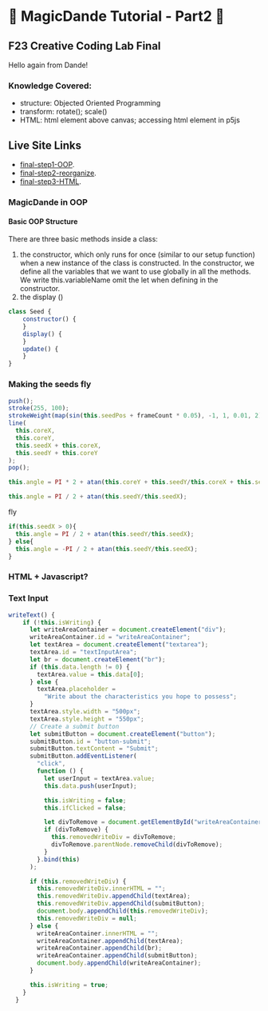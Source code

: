 # :white_flower: MagicDande Tutorial - Part2 :white_flower:

## F23 Creative Coding Lab Final
Hello again from Dande!

### Knowledge Covered:
- structure: Objected Oriented Programming
- transform: rotate(); scale()
- HTML: html element above canvas; accessing html element in p5js


## Live Site Links
- [final-step1-OOP](https://carrotliu.github.io/Creative-Coding-Tutorial/Final/final-step1-OOP/).
- [final-step2-reorganize](https://carrotliu.github.io/Creative-Coding-Tutorial/Final/final-step2-Reorganize/).
- [final-step3-HTML](https://carrotliu.github.io/Creative-Coding-Tutorial/Final/final-step3-HTML/).


### MagicDande in OOP

#### Basic OOP Structure

There are three basic methods inside a class:

1. the constructor, which only runs for once (similar to our setup
   function) when a new instance of the class is constructed. In the constructor, we define all the variables that we want to use globally in all the methods. We write this.variableName omit the let when defining in the constructor.
2. the display ()

```JavaScript
class Seed {
    constructor() {
    }
    display() {
    }
    update() {
    }
}
```


### Making the seeds fly

```JavaScript
push();
stroke(255, 100);
strokeWeight(map(sin(this.seedPos + frameCount * 0.05), -1, 1, 0.01, 2));
line(
  this.coreX,
  this.coreY,
  this.seedX + this.coreX,
  this.seedY + this.coreY
);
pop();
```

```JavaScript
this.angle = PI * 2 + atan(this.coreY + this.seedY/this.coreX + this.seedX);
```

```JavaScript
this.angle = PI / 2 + atan(this.seedY/this.seedX);
```

fly

```JavaScript
if(this.seedX > 0){
  this.angle = PI / 2 + atan(this.seedY/this.seedX);
} else{
  this.angle = -PI / 2 + atan(this.seedY/this.seedX);
}
```

### HTML + Javascript?

### Text Input

```JavaScript
writeText() {
    if (!this.isWriting) {
      let writeAreaContainer = document.createElement("div");
      writeAreaContainer.id = "writeAreaContainer";
      let textArea = document.createElement("textarea");
      textArea.id = "textInputArea";
      let br = document.createElement("br");
      if (this.data.length != 0) {
        textArea.value = this.data[0];
      } else {
        textArea.placeholder =
          "Write about the characteristics you hope to possess";
      }
      textArea.style.width = "500px";
      textArea.style.height = "550px";
      // Create a submit button
      let submitButton = document.createElement("button");
      submitButton.id = "button-submit";
      submitButton.textContent = "Submit";
      submitButton.addEventListener(
        "click",
        function () {
          let userInput = textArea.value;
          this.data.push(userInput);

          this.isWriting = false;
          this.ifClicked = false;

          let divToRemove = document.getElementById("writeAreaContainer");
          if (divToRemove) {
            this.removedWriteDiv = divToRemove;
            divToRemove.parentNode.removeChild(divToRemove);
          }
        }.bind(this)
      );

      if (this.removedWriteDiv) {
        this.removedWriteDiv.innerHTML = "";
        this.removedWriteDiv.appendChild(textArea);
        this.removedWriteDiv.appendChild(submitButton);
        document.body.appendChild(this.removedWriteDiv);
        this.removedWriteDiv = null;
      } else {
        writeAreaContainer.innerHTML = "";
        writeAreaContainer.appendChild(textArea);
        writeAreaContainer.appendChild(br);
        writeAreaContainer.appendChild(submitButton);
        document.body.appendChild(writeAreaContainer);
      }

      this.isWriting = true;
    }
  }
```


